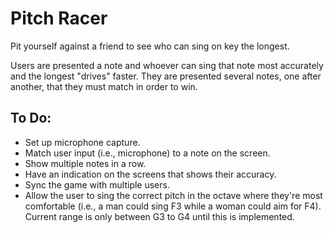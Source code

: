 # Pitch Racer

Pit yourself against a friend to see who can sing on key the longest.

Users are presented a note and whoever can sing that note most accurately and the longest "drives" faster. They are presented several notes, one after another, that they must match in order to win.

## To Do:

* Set up microphone capture.
* Match user input (i.e., microphone) to a note on the screen.
* Show multiple notes in a row.
* Have an indication on the screens that shows their accuracy.
* Sync the game with multiple users.
* Allow the user to sing the correct pitch in the octave where they're most comfortable (i.e., a man could sing F3 while a woman could aim for F4). Current range is only between G3 to G4 until this is implemented.
